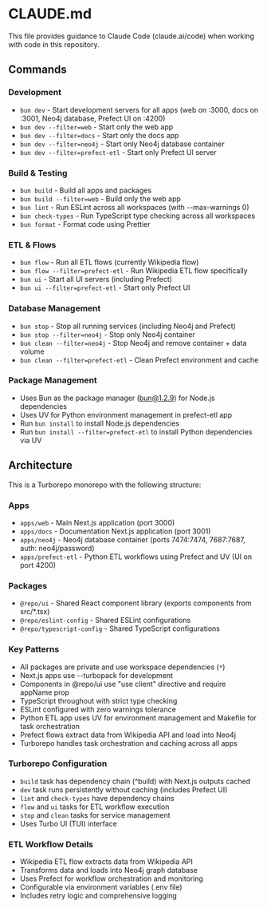 # CLAUDE.md

This file provides guidance to Claude Code (claude.ai/code) when working with code in this repository.

## Commands

### Development
- `bun dev` - Start development servers for all apps (web on :3000, docs on :3001, Neo4j database, Prefect UI on :4200)
- `bun dev --filter=web` - Start only the web app
- `bun dev --filter=docs` - Start only the docs app
- `bun dev --filter=neo4j` - Start only Neo4j database container
- `bun dev --filter=prefect-etl` - Start only Prefect UI server

### Build & Testing  
- `bun build` - Build all apps and packages
- `bun build --filter=web` - Build only the web app
- `bun lint` - Run ESLint across all workspaces (with --max-warnings 0)
- `bun check-types` - Run TypeScript type checking across all workspaces
- `bun format` - Format code using Prettier

### ETL & Flows
- `bun flow` - Run all ETL flows (currently Wikipedia flow)
- `bun flow --filter=prefect-etl` - Run Wikipedia ETL flow specifically
- `bun ui` - Start all UI servers (including Prefect)
- `bun ui --filter=prefect-etl` - Start only Prefect UI

### Database Management
- `bun stop` - Stop all running services (including Neo4j and Prefect)
- `bun stop --filter=neo4j` - Stop only Neo4j container
- `bun clean --filter=neo4j` - Stop Neo4j and remove container + data volume
- `bun clean --filter=prefect-etl` - Clean Prefect environment and cache

### Package Management
- Uses Bun as the package manager (bun@1.2.9) for Node.js dependencies
- Uses UV for Python environment management in prefect-etl app
- Run `bun install` to install Node.js dependencies
- Run `bun install --filter=prefect-etl` to install Python dependencies via UV

## Architecture

This is a Turborepo monorepo with the following structure:

### Apps
- `apps/web` - Main Next.js application (port 3000)
- `apps/docs` - Documentation Next.js application (port 3001)  
- `apps/neo4j` - Neo4j database container (ports 7474:7474, 7687:7687, auth: neo4j/password)
- `apps/prefect-etl` - Python ETL workflows using Prefect and UV (UI on port 4200)

### Packages
- `@repo/ui` - Shared React component library (exports components from src/*.tsx)
- `@repo/eslint-config` - Shared ESLint configurations
- `@repo/typescript-config` - Shared TypeScript configurations

### Key Patterns
- All packages are private and use workspace dependencies (`*`)
- Next.js apps use --turbopack for development
- Components in @repo/ui use "use client" directive and require appName prop
- TypeScript throughout with strict type checking
- ESLint configured with zero warnings tolerance
- Python ETL app uses UV for environment management and Makefile for task orchestration
- Prefect flows extract data from Wikipedia API and load into Neo4j
- Turborepo handles task orchestration and caching across all apps

### Turborepo Configuration
- `build` task has dependency chain (^build) with Next.js outputs cached
- `dev` task runs persistently without caching (includes Prefect UI)
- `lint` and `check-types` have dependency chains
- `flow` and `ui` tasks for ETL workflow execution
- `stop` and `clean` tasks for service management
- Uses Turbo UI (TUI) interface

### ETL Workflow Details
- Wikipedia ETL flow extracts data from Wikipedia API
- Transforms data and loads into Neo4j graph database
- Uses Prefect for workflow orchestration and monitoring
- Configurable via environment variables (.env file)
- Includes retry logic and comprehensive logging